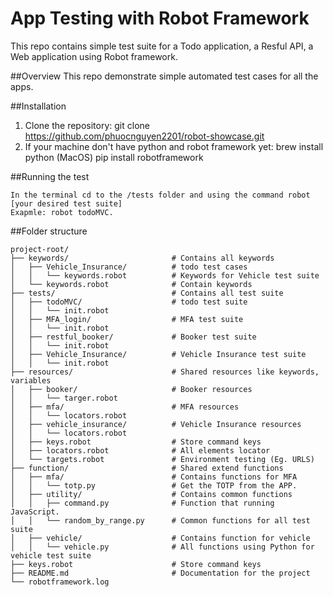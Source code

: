 # App Testing with Robot Framework

This repo contains simple test suite for a Todo application, a Resful API, a Web application using Robot framework.

##Overview
This repo demonstrate simple automated test cases for all the apps.

##Installation
1. Clone the repository:
    git clone https://github.com/phuocnguyen2201/robot-showcase.git
2. If your machine don't have python and robot framework yet:
    brew install python (MacOS)
    pip install robotframework

##Running the test

    In the terminal cd to the /tests folder and using the command robot [your desired test suite]
    Exapmle: robot todoMVC.

##Folder structure
```
project-root/
├── keywords/                       # Contains all keywords
│   ├── Vehicle_Insurance/          # todo test cases
│   │   └── keywords.robot          # Keywords for Vehicle test suite
│   └── keywords.robot              # Contain keywords
├── tests/                          # Contains all test suite
│   ├── todoMVC/                    # todo test suite
│   │   └── init.robot
│   ├── MFA_login/                  # MFA test suite
│   │   └── init.robot
│   ├── restful_booker/             # Booker test suite
│   │   └── init.robot
│   ├── Vehicle_Insurance/          # Vehicle Insurance test suite
│   │   └── init.robot
├── resources/                      # Shared resources like keywords, variables
│   ├── booker/                     # Booker resources
│   │   └── targer.robot
│   ├── mfa/                        # MFA resources
│   │   └── locators.robot
│   ├── vehicle_insurance/          # Vehicle Insurance resources
│   │   └── locators.robot
│   ├── keys.robot                  # Store command keys
│   ├── locators.robot              # All elements locator
│   └── targets.robot               # Environment testing (Eg. URLS)
├── function/                       # Shared extend functions
│   ├── mfa/                        # Contains functions for MFA
│   │   └── totp.py                 # Get the TOTP from the APP.
│   ├── utility/                    # Contains common functions
│   │   ├── command.py              # Function that running JavaScript.
│   │   └── random_by_range.py      # Common functions for all test suite 
│   ├── vehicle/                    # Contains function for vehicle
│   │   └── vehicle.py              # All functions using Python for vehicle test suite
├── keys.robot                      # Store command keys
├── README.md                       # Documentation for the project
└── robotframework.log 
```
